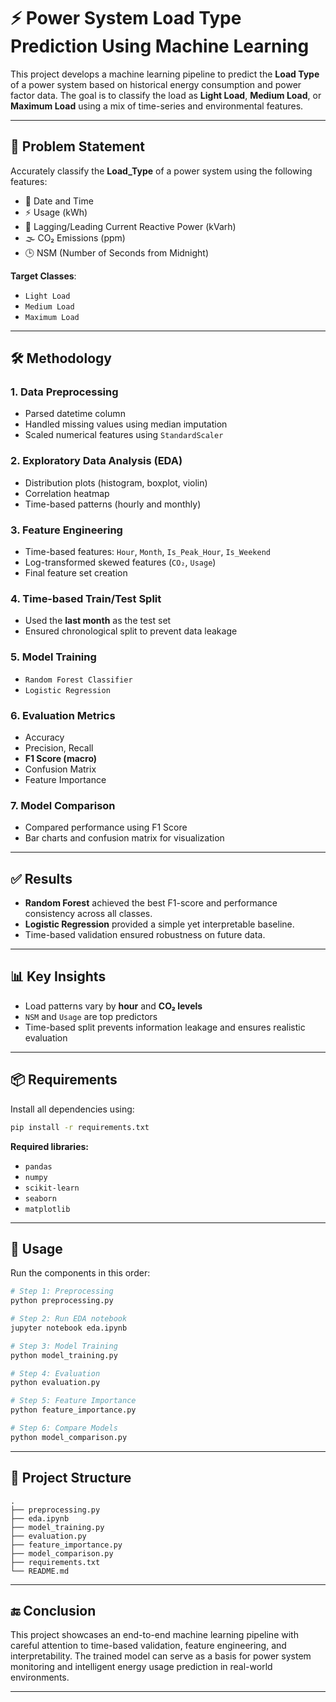 # ⚡ Power System Load Type Prediction Using Machine Learning

This project develops a machine learning pipeline to predict the **Load Type** of a power system based on historical energy consumption and power factor data. The goal is to classify the load as **Light Load**, **Medium Load**, or **Maximum Load** using a mix of time-series and environmental features.

---

## 🧩 Problem Statement

Accurately classify the **Load_Type** of a power system using the following features:

- 📅 Date and Time  
- ⚡ Usage (kWh)  
- 🔌 Lagging/Leading Current Reactive Power (kVarh)  
- 🌫️ CO₂ Emissions (ppm)  
- 🕒 NSM (Number of Seconds from Midnight)  

**Target Classes**:
- `Light Load`
- `Medium Load`
- `Maximum Load`

---

## 🛠️ Methodology

### 1. Data Preprocessing
- Parsed datetime column
- Handled missing values using median imputation
- Scaled numerical features using `StandardScaler`

### 2. Exploratory Data Analysis (EDA)
- Distribution plots (histogram, boxplot, violin)
- Correlation heatmap
- Time-based patterns (hourly and monthly)

### 3. Feature Engineering
- Time-based features: `Hour`, `Month`, `Is_Peak_Hour`, `Is_Weekend`
- Log-transformed skewed features (`CO₂`, `Usage`)
- Final feature set creation

### 4. Time-based Train/Test Split
- Used the **last month** as the test set
- Ensured chronological split to prevent data leakage

### 5. Model Training
- `Random Forest Classifier`
- `Logistic Regression`

### 6. Evaluation Metrics
- Accuracy
- Precision, Recall
- **F1 Score (macro)**
- Confusion Matrix
- Feature Importance

### 7. Model Comparison
- Compared performance using F1 Score
- Bar charts and confusion matrix for visualization

---

## ✅ Results

- **Random Forest** achieved the best F1-score and performance consistency across all classes.
- **Logistic Regression** provided a simple yet interpretable baseline.
- Time-based validation ensured robustness on future data.

---

## 📊 Key Insights

- Load patterns vary by **hour** and **CO₂ levels**
- `NSM` and `Usage` are top predictors
- Time-based split prevents information leakage and ensures realistic evaluation

---

## 📦 Requirements

Install all dependencies using:

```bash
pip install -r requirements.txt
```

**Required libraries:**
- `pandas`
- `numpy`
- `scikit-learn`
- `seaborn`
- `matplotlib`

---

## 🚀 Usage

Run the components in this order:

```bash
# Step 1: Preprocessing
python preprocessing.py

# Step 2: Run EDA notebook
jupyter notebook eda.ipynb

# Step 3: Model Training
python model_training.py

# Step 4: Evaluation
python evaluation.py

# Step 5: Feature Importance
python feature_importance.py

# Step 6: Compare Models
python model_comparison.py
```

---

## 📁 Project Structure

```
.
├── preprocessing.py
├── eda.ipynb
├── model_training.py
├── evaluation.py
├── feature_importance.py
├── model_comparison.py
├── requirements.txt
└── README.md
```

---

## 🔚 Conclusion

This project showcases an end-to-end machine learning pipeline with careful attention to time-based validation, feature engineering, and interpretability. The trained model can serve as a basis for power system monitoring and intelligent energy usage prediction in real-world environments.

---
